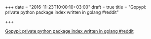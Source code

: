 +++
date = "2016-11-23T10:00:10+03:00"
draft = true
title = "Gopypi: private python package index written in golang  #reddit"

+++

<p><a href="https://t.co/qlcgPSIhKh">Gopypi: private python package index written in golang  #reddit</a></p>
